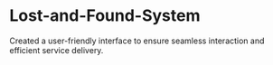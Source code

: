# Lost-and-Found-System
Created a user-friendly interface to ensure seamless interaction and efficient service delivery.

